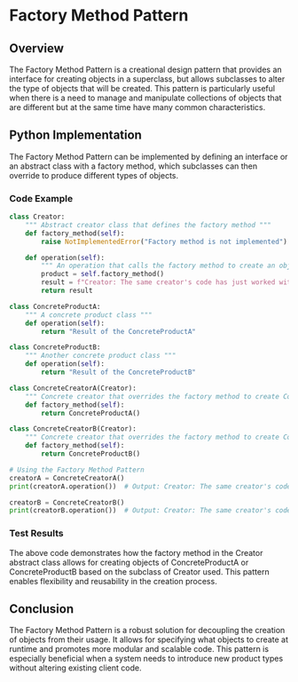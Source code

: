 # Factory Method Pattern

## Overview

The Factory Method Pattern is a creational design pattern that provides an interface for creating objects in a superclass, but allows subclasses to alter the type of objects that will be created. This pattern is particularly useful when there is a need to manage and manipulate collections of objects that are different but at the same time have many common characteristics.

## Python Implementation

The Factory Method Pattern can be implemented by defining an interface or an abstract class with a factory method, which subclasses can then override to produce different types of objects.

### Code Example

```python
class Creator:
    """ Abstract creator class that defines the factory method """
    def factory_method(self):
        raise NotImplementedError("Factory method is not implemented")

    def operation(self):
        """ An operation that calls the factory method to create an object """
        product = self.factory_method()
        result = f"Creator: The same creator's code has just worked with {product.operation()}"
        return result

class ConcreteProductA:
    """ A concrete product class """
    def operation(self):
        return "Result of the ConcreteProductA"

class ConcreteProductB:
    """ Another concrete product class """
    def operation(self):
        return "Result of the ConcreteProductB"

class ConcreteCreatorA(Creator):
    """ Concrete creator that overrides the factory method to create ConcreteProductA """
    def factory_method(self):
        return ConcreteProductA()

class ConcreteCreatorB(Creator):
    """ Concrete creator that overrides the factory method to create ConcreteProductB """
    def factory_method(self):
        return ConcreteProductB()

# Using the Factory Method Pattern
creatorA = ConcreteCreatorA()
print(creatorA.operation())  # Output: Creator: The same creator's code has just worked with Result of the ConcreteProductA

creatorB = ConcreteCreatorB()
print(creatorB.operation())  # Output: Creator: The same creator's code has just worked with Result of the ConcreteProductB
```

### Test Results

The above code demonstrates how the factory method in the Creator abstract class allows for creating objects of ConcreteProductA or ConcreteProductB based on the subclass of Creator used. This pattern enables flexibility and reusability in the creation process.

## Conclusion

The Factory Method Pattern is a robust solution for decoupling the creation of objects from their usage. It allows for specifying what objects to create at runtime and promotes more modular and scalable code. This pattern is especially beneficial when a system needs to introduce new product types without altering existing client code.
